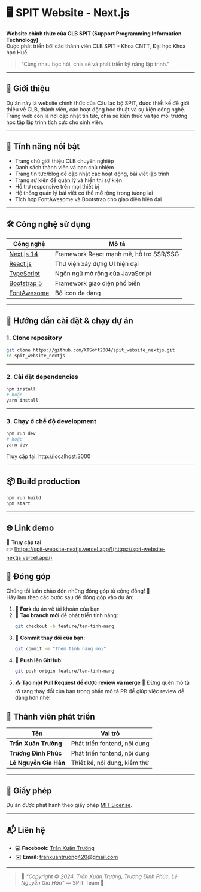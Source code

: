# 🖥️ SPIT Website - Next.js

**Website chính thức của CLB SPIT (Support Programming Information Technology)**  
Được phát triển bởi các thành viên CLB SPIT - Khoa CNTT, Đại học Khoa học Huế.  
> "Cùng nhau học hỏi, chia sẻ và phát triển kỹ năng lập trình."

---

## 📌 Giới thiệu

Dự án này là website chính thức của Câu lạc bộ SPIT, được thiết kế để giới thiệu về CLB, thành viên, các hoạt động học thuật và sự kiện công nghệ. Trang web còn là nơi cập nhật tin tức, chia sẻ kiến thức và tạo môi trường học tập lập trình tích cực cho sinh viên.

---

## 🌟 Tính năng nổi bật

- Trang chủ giới thiệu CLB chuyên nghiệp  
- Danh sách thành viên và ban chủ nhiệm  
- Trang tin tức/blog để cập nhật các hoạt động, bài viết lập trình  
- Trang sự kiện để quản lý và hiển thị sự kiện  
- Hỗ trợ responsive trên mọi thiết bị  
- Hệ thống quản lý bài viết có thể mở rộng trong tương lai  
- Tích hợp FontAwesome và Bootstrap cho giao diện hiện đại  

---

## 🛠️ Công nghệ sử dụng

| Công nghệ | Mô tả |
|----------|------|
| [Next.js 14](https://nextjs.org/) | Framework React mạnh mẽ, hỗ trợ SSR/SSG |
| [React.js](https://reactjs.org/) | Thư viện xây dựng UI hiện đại |
| [TypeScript](https://www.typescriptlang.org/) | Ngôn ngữ mở rộng của JavaScript |
| [Bootstrap 5](https://getbootstrap.com/) | Framework giao diện phổ biến |
| [FontAwesome](https://fontawesome.com/) | Bộ icon đa dạng |

---

## 🚀 Hướng dẫn cài đặt & chạy dự án

### 1. Clone repository

```bash
git clone https://github.com/XTSoft2004/spit_website_nextjs.git
cd spit_website_nextjs
```

---
### 2. Cài đặt dependencies

```bash
npm install
# hoặc
yarn install
```

---
### 3. Chạy ở chế độ development

```bash
npm run dev
# hoặc
yarn dev
```
Truy cập tại: http://localhost:3000

---
## 📦 Build production

```bash
npm run build
npm start
```

---
## 🌐 Link demo

📍 **Truy cập tại:**  
👉 [https://spit-website-nextjs.vercel.app/](https://spit-website-nextjs.vercel.app/)

## 🤝 Đóng góp

Chúng tôi luôn chào đón những đóng góp từ cộng đồng! 💪  
Hãy làm theo các bước sau để đóng góp vào dự án:

1. 🍴 **Fork** dự án về tài khoản của bạn  
2. 🌱 **Tạo branch mới** để phát triển tính năng:
   ```bash
   git checkout -b feature/ten-tinh-nang
   ```
3. 💾 **Commit thay đổi của bạn:**
    ```bash
    git commit -m "Thêm tính năng mới"
    ```
4. 🚀 **Push lên GitHub:**
    ```bash
    git push origin feature/ten-tinh-nang
    ```
5. 📥 **Tạo một Pull Request để được review và merge**
🙌 Đừng quên mô tả rõ ràng thay đổi của bạn trong phần mô tả PR để giúp việc review dễ dàng hơn nhé!

## 👥 Thành viên phát triển

| Tên                    | Vai trò                                  |
|------------------------|-------------------------------------------|
| **Trần Xuân Trường**         | Phát triển fontend, nội dung       |
| **Trương Đình Phúc** | Phát triển fontend, nội dung        |
| **Lê Nguyễn Gia Hân** | Thiết kế, nội dung, kiểm thử         |

---

## 📄 Giấy phép

Dự án được phát hành theo giấy phép [MIT License](LICENSE).

---

## 📬 Liên hệ

- 💻 **Facebook**: [Trần Xuân Trường](https://www.facebook.com/xuantruong.war.clone.code)  
- ✉️ **Email**: tranxuantruong420@gmail.com

---

> 🧠 *"Copyright © 2024, Trần Xuân Trường, Trương Đình Phúc, Lê Nguyễn Gia Hân"* — SPIT Team 💙
